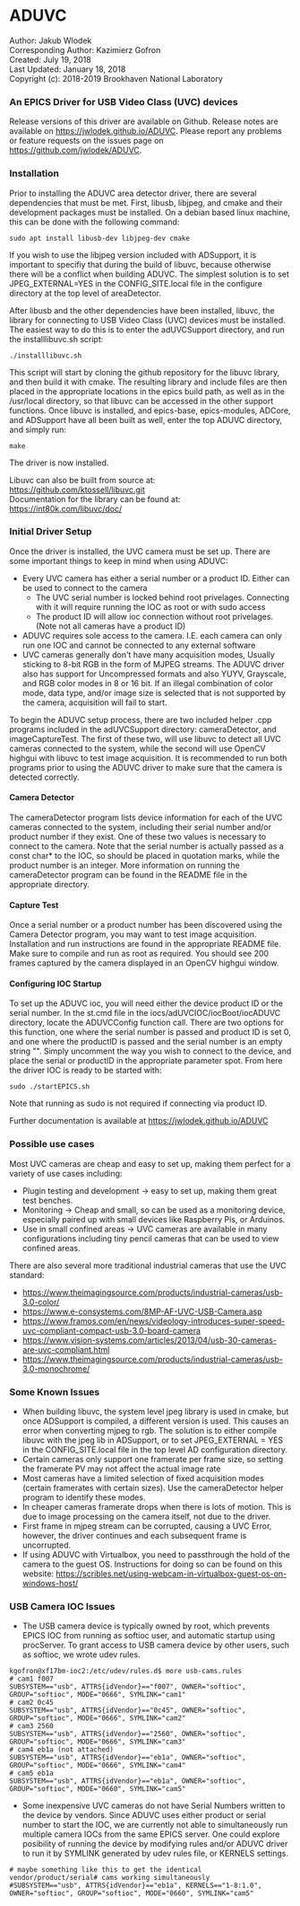 # ADUVC

Author: Jakub Wlodek  
Corresponding Author: Kazimierz Gofron  
Created: July 19, 2018  
Last Updated: January 18, 2018  
Copyright (c): 2018-2019 Brookhaven National Laboratory  

### An EPICS Driver for USB Video Class (UVC) devices

Release versions of this driver are available on Github. Release notes are available on https://jwlodek.github.io/ADUVC. Please report any problems or feature requests on the issues page on https://github.com/jwlodek/ADUVC.

### Installation

Prior to installing the ADUVC area detector driver, there are several dependencies that must be met. First, libusb, libjpeg, and cmake and their development packages must be installed. On a debian based linux machine, this can be done with the following command:

```
sudo apt install libusb-dev libjpeg-dev cmake
```
If you wish to use the libjpeg version included with ADSupport, it is important to specifiy that during the build of libuvc, because otherwise there will be a conflict when building ADUVC. The simplest solution is to set JPEG_EXTERNAL=YES in the CONFIG_SITE.local file in the configure directory at the top level of areaDetector.  

After libusb and the other dependencies have been installed, libuvc, the library for connecting to USB Video Class (UVC) devices must be installed. The easiest way to do this is to enter the adUVCSupport directory, and run the installlibuvc.sh script:
```
./installlibuvc.sh
```
This script will start by cloning the github repository for the libuvc library, and then build it with cmake. The resulting library and include files are then placed in the appropriate locations in the epics build path, as well as in the /usr/local directory, so that libuvc can be accessed in the other support functions. Once libuvc is installed, and epics-base, epics-modules, ADCore, and ADSupport have all been built as well, enter the top ADUVC directory, and simply run:
```
make
```
The driver is now installed.  

Libuvc can also be built from source at: https://github.com/ktossell/libuvc.git  
Documentation for the library can be found at: https://int80k.com/libuvc/doc/


### Initial Driver Setup

Once the driver is installed, the UVC camera must be set up. There are some important things to keep in mind when using ADUVC:
* Every UVC camera has either a serial number or a product ID. Either can be used to connect to the camera
    * The UVC serial number is locked behind root privelages. Connecting with it will require running the IOC as root or with sudo access
    * The product ID will allow ioc connection without root privelages. (Note not all cameras have a product ID)
* ADUVC requires sole access to the camera. I.E. each camera can only run one IOC and cannot be connected to any external software
* UVC cameras generally don't have many acquisition modes, Usually sticking to 8-bit RGB in the form of MJPEG streams. The ADUVC driver also has support for Uncompressed formats and also YUYV, Grayscale, and RGB color modes in 8 or 16 bit. If an illegal combination of color mode, data type, and/or image size is selected that is not supported by the camera, acquisition will fail to start.

To begin the ADUVC setup process, there are two included helper .cpp programs included in the adUVCSupport directory: cameraDetector, and imageCaptureTest. The first of these two, will use libuvc to detect all UVC cameras connected to the system, while the second will use OpenCV highgui with libuvc to test image acquisition. It is recommended to run both programs prior to using the ADUVC driver to make sure that the camera is detected correctly.  

#### Camera Detector

The cameraDetector program lists device information for each of the UVC cameras connected to the system, including their serial number and/or product number if they exist. One of these two values is necessary to connect to the camera. Note that the serial number is actually passed as a const char* to the IOC, so should be placed in quotation marks, while the product number is an integer. More information on running the cameraDetector program can be found in the README file in the appropriate directory.  

#### Capture Test

Once a serial number or a product number has been discovered using the Camera Detector program, you may want to test image acquisition. Installation and run instructions are found in the appropriate README file. Make sure to compile and run as root as required. You should see 200 frames captured by the camera displayed in an OpenCV highgui window.

#### Configuring IOC Startup

To set up the ADUVC ioc, you will need either the device product ID or the serial number. In the st.cmd file in the iocs/adUVCIOC/iocBoot/iocADUVC directory, locate the ADUVCConfig function call. There are two options for this function, one where the serial number is passed and product ID is set 0, and one where the productID is passed and the serial number is an empty string "". Simply uncomment the way you wish to connect to the device, and place the serial or productID in the appropriate parameter spot. From here the driver IOC is ready to be started with:
```
sudo ./startEPICS.sh
```

Note that running as sudo is not required if connecting via product ID.

Further documentation is available at https://jwlodek.github.io/ADUVC  

### Possible use cases

Most UVC cameras are cheap and easy to set up, making them perfect for a variety of use cases including:

* Plugin testing and development -> easy to set up, making them great test benches.
* Monitoring -> Cheap and small, so can be used as a monitoring device, especially paired up with small devices like Raspberry Pis, or Arduinos.
* Use in small confined areas -> UVC cameras are available in many configurations including tiny pencil cameras that can be used to view confined areas.

There are also several more traditional industrial cameras that use the UVC standard:

* https://www.theimagingsource.com/products/industrial-cameras/usb-3.0-color/
* https://www.e-consystems.com/8MP-AF-UVC-USB-Camera.asp
* https://www.framos.com/en/news/videology-introduces-super-speed-uvc-compliant-compact-usb-3.0-board-camera
* https://www.vision-systems.com/articles/2013/04/usb-30-cameras-are-uvc-compliant.html
* https://www.theimagingsource.com/products/industrial-cameras/usb-3.0-monochrome/


### Some Known Issues

* When building libuvc, the system level jpeg library is used in cmake, but once ADSupport is compiled, a different version is used. This causes an error when converting mjpeg to rgb. The solution is to either compile libuvc with the jpeg lib in ADSupport, or to set JPEG_EXTERNAL = YES in the CONFIG_SITE.local file in the top level AD configuration directory.
* Certain cameras only support one framerate per frame size, so setting the framerate PV may not affect the actual image rate
* Most cameras have a limited selection of fixed acquisition modes (certain framerates with certain sizes). Use the cameraDetector helper program to identify these modes.
* In cheaper cameras framerate drops when there is lots of motion. This is due to image processing on the camera itself, not due to the driver.
* First frame in mjpeg stream can be corrupted, causing a UVC Error, however, the driver continues and each subsequent frame is uncorrupted.
* If using ADUVC with Virtualbox, you need to passthrough the hold of the camera to the guest OS. Instructions for doing so  can be found on this website: https://scribles.net/using-webcam-in-virtualbox-guest-os-on-windows-host/


### USB Camera IOC Issues

* The  USB camera device is typically owned by root, which prevents EPICS IOC from running as softioc user, and automatic startup using procServer. To grant access to USB camera device by  other users, such as softioc, we wrote udev rules.

```
kgofron@xf17bm-ioc2:/etc/udev/rules.d$ more usb-cams.rules
# cam1 f007
SUBSYSTEM=="usb", ATTRS{idVendor}=="f007", OWNER="softioc", GROUP="softioc", MODE="0666", SYMLINK="cam1"
# cam2 0c45
SUBSYSTEM=="usb", ATTRS{idVendor}=="0c45", OWNER="softioc", GROUP="softioc", MODE="0666", SYMLINK="cam2"
# cam3 2560
SUBSYSTEM=="usb", ATTRS{idVendor}=="2560", OWNER="softioc", GROUP="softioc", MODE="0666", SYMLINK="cam3"
# cam4 eb1a (not attached)
SUBSYSTEM=="usb", ATTRS{idVendor}=="eb1a", OWNER="softioc", GROUP="softioc", MODE="0666", SYMLINK="cam4"
# cam5 eb1a
SUBSYSTEM=="usb", ATTRS{idVendor}=="eb1a", OWNER="softioc", GROUP="softioc", MODE="0660", SYMLINK="cam5"

```

* Some inexpensive UVC cameras do not have Serial Numbers written to the device by vendors. Since ADUVC uses either product or serial number to start the IOC, we are currently not able to simultaneously run multiple camera IOCs from the same EPICS server. One could explore posibility of running the device by modifying rules and/or ADUVC driver to run it by SYMLINK generated by udev rules file, or KERNELS settings.

```
# maybe something like this to get the identical vendor/product/serial# cams working simultaneously
#SUBSYSTEM=="usb", ATTRS{idVendor}=="eb1a", KERNELS=="1-8:1.0", OWNER="softioc", GROUP="softioc", MODE="0660", SYMLINK="cam5"
```
